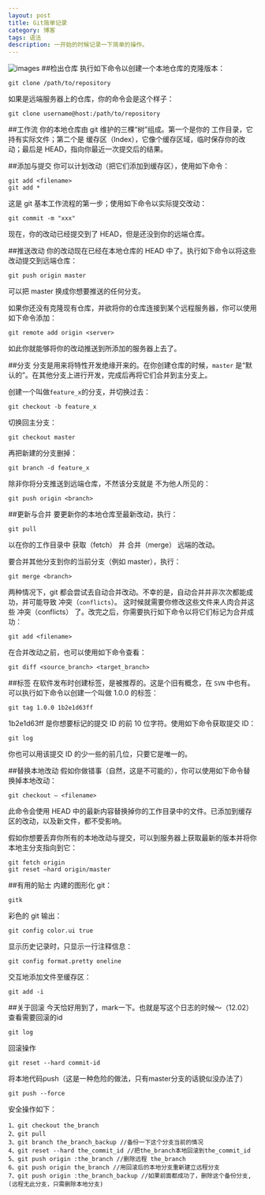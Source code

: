 ```yaml
---
layout: post
title: Git简单记录
category: 博客
tags: 语法
description: 一开始的时候记录一下简单的操作。
---
```

![images](http://media-cache-ec0.pinimg.com/736x/11/af/48/11af48eeb261bc516b6ac9893d909651.jpg)
##检出仓库
执行如下命令以创建一个本地仓库的克隆版本：
	
	git clone /path/to/repository 
如果是远端服务器上的仓库，你的命令会是这个样子：
	
	git clone username@host:/path/to/repository
 
##工作流
你的本地仓库由 git 维护的三棵“树”组成。第一个是你的 工作目录，它持有实际文件；第二个是 缓存区（Index），它像个缓存区域，临时保存你的改动；最后是 HEAD，指向你最近一次提交后的结果。
 
 
##添加与提交
你可以计划改动（把它们添加到缓存区），使用如下命令：
	
	git add <filename>
	git add *
	
这是 git 基本工作流程的第一步；使用如下命令以实际提交改动：

	git commit -m "xxx"
	
现在，你的改动已经提交到了 HEAD，但是还没到你的远端仓库。
 
##推送改动
你的改动现在已经在本地仓库的 HEAD 中了。执行如下命令以将这些改动提交到远端仓库：
	
	git push origin master
可以把 master 换成你想要推送的任何分支。 
 
如果你还没有克隆现有仓库，并欲将你的仓库连接到某个远程服务器，你可以使用如下命令添加：
	
	git remote add origin <server>
如此你就能够将你的改动推送到所添加的服务器上去了。
 
##分支
分支是用来将特性开发绝缘开来的。在你创建仓库的时候，`master` 是“默认的”。在其他分支上进行开发，完成后再将它们合并到主分支上。
 
 
创建一个叫做`feature_x`的分支，并切换过去：
	
	git checkout -b feature_x
切换回主分支：
	
	git checkout master
再把新建的分支删掉：
	
	git branch -d feature_x
除非你将分支推送到远端仓库，不然该分支就是 不为他人所见的：
	
	git push origin <branch>
 
##更新与合并
要更新你的本地仓库至最新改动，执行：
	
	git pull
以在你的工作目录中 获取（fetch） 并 合并（merge） 远端的改动。

要合并其他分支到你的当前分支（例如 master），执行：
	
	git merge <branch>
两种情况下，git 都会尝试去自动合并改动。不幸的是，自动合并并非次次都能成功，并可能导致 冲突（`conflicts`）。 这时候就需要你修改这些文件来人肉合并这些 冲突（conflicts） 了。改完之后，你需要执行如下命令以将它们标记为合并成功：
	
	git add <filename>
在合并改动之前，也可以使用如下命令查看：
	
	git diff <source_branch> <target_branch>
 
##标签
在软件发布时创建标签，是被推荐的。这是个旧有概念，在 `SVN` 中也有。可以执行如下命令以创建一个叫做 1.0.0 的标签：
	
	git tag 1.0.0 1b2e1d63ff
1b2e1d63ff 是你想要标记的提交 ID 的前 10 位字符。使用如下命令获取提交 ID：
	
	git log
你也可以用该提交 ID 的少一些的前几位，只要它是唯一的。
 
##替换本地改动
假如你做错事（自然，这是不可能的），你可以使用如下命令替换掉本地改动：
	
	git checkout — <filename>
此命令会使用 HEAD 中的最新内容替换掉你的工作目录中的文件。已添加到缓存区的改动，以及新文件，都不受影响。
 
假如你想要丢弃你所有的本地改动与提交，可以到服务器上获取最新的版本并将你本地主分支指向到它：
	
	git fetch origin
	git reset –hard origin/master
 
##有用的贴士
内建的图形化 git：
	
	gitk
彩色的 git 输出：
	
	git config color.ui true
显示历史记录时，只显示一行注释信息：
	
	git config format.pretty oneline
交互地添加文件至缓存区：
	
	git add -i
	
##关于回滚
今天恰好用到了，mark一下。也就是写这个日志的时候～（12.02）
查看需要回滚的id

    git log

回滚操作

    git reset --hard commit-id
    
将本地代码push（这是一种危险的做法，只有master分支的话貌似没办法了）

    git push --force
    
安全操作如下：

    1、git checkout the_branch
    2、git pull
    3、git branch the_branch_backup //备份一下这个分支当前的情况
    4、git reset --hard the_commit_id //把the_branch本地回滚到the_commit_id
    5、git push origin :the_branch //删除远程 the_branch
    6、git push origin the_branch //用回滚后的本地分支重新建立远程分支
    7、git push origin :the_branch_backup //如果前面都成功了，删除这个备份分支,(远程无此分支，只需删除本地分支)